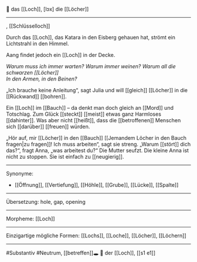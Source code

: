 🔳 das [[Loch]], [lɔx]
die [[Löcher]]

---
, [[Schlüsselloch]]

Durch das [[Loch]], das Katara in den Eisberg gehauen hat, strömt ein Lichtstrahl in den Himmel.

Aang findet jedoch ein [[Loch]] in der Decke.

*Warum muss ich immer warten?*
*Warum immer weinen?*
*Warum all die schwarzen [[Löcher]]*  
*In den Armen, in den Beinen?*

„Ich brauche keine Anleitung“, sagt Julia und will [[gleich]] [[Löcher]] in die [[Rückwand]] [[bohren]]. 

Ein [[Loch]] im [[Bauch]] – da denkt man doch gleich an [[Mord]] und Totschlag. Zum Glück [[steckt]] [[meist]] etwas ganz Harmloses [[dahinter]]. Was aber nicht [[heißt]], dass die [[betroffenen]] Menschen sich [[darüber]] [[freuen]] würden.

„Hör auf, mir [[Löcher]] in den [[Bauch]] [[Jemandem Löcher in den Bauch fragen|zu fragen]]! Ich muss arbeiten“, sagt sie streng. „Warum [[stört]] dich das?“, fragt Anna, „was arbeitest du?“ Die Mutter seufzt. Die kleine Anna ist nicht zu stoppen. Sie ist einfach zu [[neugierig]].



---
Synonyme:
- [[Öffnung]], [[Vertiefung]], [[Höhle]], [[Grube]], [[Lücke]], [[Spalte]]

---
Übersetzung: hole, gap, opening

---
Morpheme:
[[Loch]]

---
Einzigartige mögliche Formen: [[Lochs]], [[Loche]], [[Löcher]], [[Löchern]]

---
#Substantiv #Neutrum, [[betreffen]]🕳️ 🔵 der [[Loch]], [[s1 e1]]